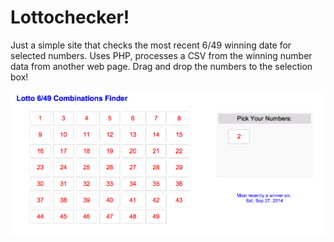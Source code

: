 Lottochecker!
==========

Just a simple site that checks the most recent 6/49 winning date for selected numbers.
Uses PHP, processes a CSV from the winning number data from another web page. Drag and drop the numbers to the selection box!

![Lottochecker!](https://raw.githubusercontent.com/jennale/Lottocheck/master/images/screenshot.png)
